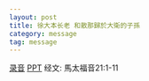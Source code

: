 ```yaml
---
layout: post
title: 徐大本长老 和散那歸於大衛的子孫
category: message
tag: message
---
```


[录音]({{site.media_url}}/audio/message/20150329_Hsu.mp3) 
[PPT](http://1drv.ms/1F4ZJx7) 
经文: 馬太福音21:1-11
